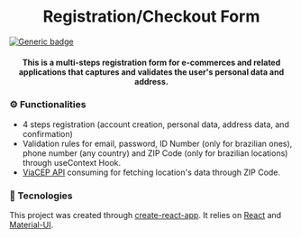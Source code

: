 <h1 align="center">
   Registration/Checkout Form
</h1>

[![Generic badge](https://img.shields.io/badge/Status:-Concluded-green.svg)](https://shields.io/)

<h4 align="center">This is a multi-steps registration form for e-commerces and related applications that captures and validates the user's personal data and address.</h5>

### ⚙️ Functionalities
- 4 steps registration (account creation, personal data, address data, and confirmation) 
- Validation rules for email, password, ID Number (only for brazilian ones), phone number (any country) and ZIP Code (only for brazilian locations) through useContext Hook.
- [ViaCEP API](https://viacep.com.br/) consuming for fetching location's data through ZIP Code. 


### 🔧 Tecnologies
This project was created through [create-react-app](https://reactjs.org/docs/create-a-new-react-app.html). It relies on [React](https://reactjs.org/) and [Material-UI](https://material-ui.com/).


